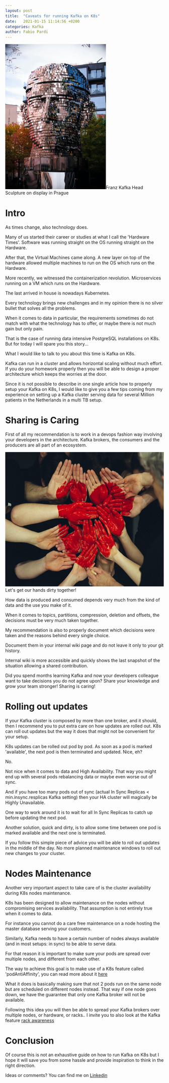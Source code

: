 ```yaml
---
layout: post
title:  "Caveats for running Kafka on K8s"
date:   2021-01-15 11:14:56 +0200
categories: Kafka
author: Fabio Pardi
---
```





<img src="https://raw.githubusercontent.com/Portavita/portavita.github.io/master/img/kafka_head_prague.jpg" width="320" height="460">Franz Kafka Head Sculpture on display in Prague



# Intro

As times change, also technology does.


Many of us started their career or studies at what I call the 'Hardware Times'. Software was running straight on the OS running straight on the Hardware.

After that, the Virtual Machines came along. A new layer on top of the hardware allowed multiple machines to run on the OS which runs on the Hardware.

More recently, we witnessed the containerization revolution. Microservices running on a VM which runs on the Hardware.

The last arrived in house is nowadays Kubernetes.

Every technology brings new challenges and in my opinion there is no silver bullet that solves all the problems.

When it comes to data in particular, the requirements sometimes do not match with what the technology has to offer, or maybe there is not much gain but only pain.

That is the case of running data intensive PostgreSQL installations on K8s. But for today I will spare you this story...


What I would like to talk to you about this time is Kafka on K8s.

Kafka can run in a cluster and allows horizontal scaling without much effort. If you do your homework properly then you will be able to design a proper architecture which keeps the worries at the door.

Since it is not possible to describe in one single article how to properly setup your Kafka on K8s, I would like to give you a few tips coming from my experience on setting up a Kafka cluster serving data for several Million patients in the Netherlands in a multi TB setup.


# Sharing is Caring

First of all my recommendation is to work in a devops fashion way involving your developers in the architecture. Kafka brokers, the consumers and the producers are all part of an ecosystem.



<img src="https://raw.githubusercontent.com/Portavita/portavita.github.io/master/img/sharing_caring.jpg" width="640" height="426">Let's get our hands dirty together!



How data is produced and consumed depends very much from the kind of data and the use you make of it.

When it comes to topics, partitions, compression, deletion and offsets, the decisions must be very much taken together.

My recommendation is also to properly document which decisions were taken and the reasons behind every single choice. 

Document them in your internal wiki page and do not leave it only to your git history.

Internal wiki is more accessible and quickly shows the last snapshot of the situation allowing a shared contribution.

Did you spend months learning Kafka and now your developers colleague want to take decisions you do not agree upon? Share your knowledge and grow your team stronger! Sharing is caring!



# Rolling out updates

If your Kafka cluster is composed by more than one broker, and it should, then I recommend you to put extra care on how updates are rolled out. K8s can roll out updates but the way it does that might not be convenient for your setup.

K8s updates can be rolled out pod by pod. As soon as a pod is marked 'available', the next pod is then terminated and updated. Nice, eh?

No.

Not nice when it comes to data and High Availability. That way you might end up with several pods rebalancing data or maybe even worse out of sync.

And if you have too many pods out of sync (actual In Sync Replicas < min.insync.resplicas Kafka setting) then your HA cluster will magically be Highly Unavailable.

One way to work around it is to wait for all In Sync Replicas to catch up before updating the next pod.

Another solution, quick and dirty, is to allow some time between one pod is marked available and the next one is terminated.

If you follow this simple piece of advice you will be able to roll out updates in the middle of the day. No more planned maintenance windows to roll out new changes to your cluster.



# Nodes Maintenance

Another very important aspect to take care of is the cluster availability during K8s nodes maintenance.  

K8s has been designed to allow maintenance on the nodes without compromising services availability. That assumption is not entirely true when it comes to data.

For instance you cannot do a care free maintenance on a node hosting the master database serving your customers.

Similarly, Kafka needs to have a certain number of nodes always available (and in most setups: in sync) to be able to serve data.

For that reason it is important to make sure your pods are spread over multiple nodes, and different from each other. 

The way to achieve this goal is to make use of a K8s feature called 'podAntiAffinity', you can read more about it [here](https://kubernetes.io/docs/concepts/scheduling-eviction/assign-pod-node/)

What it does is basically making sure that not 2 pods run on the same node but are scheduled on different nodes instead. That way if one node goes down, we have the guarantee that only one Kafka broker will not be available.

Following this idea you will then be able to spread your Kafka brokers over multiple nodes, or hardware, or racks.. I invite you to also look at the Kafka feature [rack awareness](https://kafka.apache.org/documentation/#basic_ops_racks)

 

# Conclusion

Of course this is not an exhaustive guide on how to run Kafka on K8s but I hope it will save you from some hassle and provide inspiration to think in the right direction.

Ideas or comments? You can find me on [Linkedin](https://www.linkedin.com/in/fabiopardi/)
